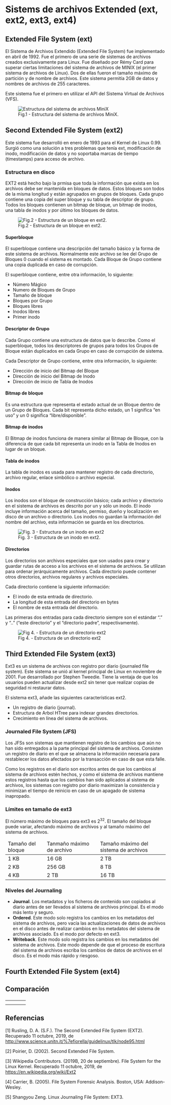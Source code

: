 # Sistems de archivos Extended (ext, ext2, ext3, ext4)

## Extended File System (ext)
El Sistema de Archivos Extendido (Extended File System) fue implementado en abril de 1992. Fue el primero de una serie de sistemas de archivos creados exclusivamente para Linux. Fue diseñado por Rémy Card para superar ciertas limitaciones del sistema de archivos de MINIX (el primer sistema de archivos de Linux). Dos de ellas fueron el tamaño máximo de partición y de nombre de archivos. Este sistema permitía 2GB de datos y nombres de archivos de 255 caracteres.

Este sistema fue el primero en utilizar el API del Sistema Virtual de Archivos (VFS).


<figure>
  <img src="./img/MINIX.jpg" alt="Estructura del sistema de archivos MiniX">
  <figcaption>Fig.1 - Estructura del sistema de archivos MiniX.</figcaption>
</figure>

## Second Extended File System (ext2)

Este sistema fue desarrolló en enero de 1993 para el Kernel de Linux 0.99. Surgió como una solución a tres problemas que tenía ext, modificación de inodo, modificación de datos y no soportaba marcas de tiempo (timestamps) para acceso de archivo.

### Estructura en disco

EXT2 está hecho bajo la prmisa que toda la información que exista en los archivos debe ser mantenida en bloques de datos. Estos bloques son todos de la misma longitud y están agrupados en grupos de bloques. Cada grupo contiene una copia del super bloque y su tabla de descriptor de grupo. Todos los bloques contienen un bitmap de bloque, un bitmap de inodos, una tabla de inodos y por último los bloques de datos.

<figure>
  <img src="./img/DiagramaExt2.gif" alt="Fig.2 - Estructura de un bloque en ext2.">
  <figcaption>Fig.2 - Estructura de un bloque en ext2.</figcaption>
</figure>

#### Superbloque

El superbloque contiene una descripción del tamaño básico y la forma de este sistema de archivos. Normalmente este archivo se lee del Grupo de Bloques 0 cuando el sistema es montado. Cada Bloque de Grupo contiene una copia duplicada en caso de corrupción.

El superbloque contiene, entre otra información, lo siguiente:

- Número Mágico
- Numero de Bloques de Grupo
- Tamaño de bloque
- Bloques por Grupo
- Bloques libres
- Inodos libres
- Primer inodo

#### Descriptor de Grupo

Cada Grupo contiene una estructura de datos que lo describe. Como el superbloque, todos los descriptores de grupos para todos los Grupos de Bloque están duplicados en cada Grupo en caso de corrupción de sistema.

Cada Descriptor de Grupo contiene, entre otra información, lo siguiente:

- Dirección de inicio del Bitmap del Bloque
- Dirección de inicio del Bitmap de Inodo
- Dirección de inicio de Tabla de Inodos

#### Bitmap de bloque

Es una estructura que representa el estado actual de un Bloque dentro de un Grupo de Bloques. Cada bit representa dicho estado, un 1 significa “en uso” y un 0 significa “libre/disponible”.

#### Bitmap de inodos

El Bitmap de inodos funciona de manera similar al Bitmap de Bloque, con la diferencia de que cada bit representa un inodo en la Tabla de Inodos en lugar de un bloque. 

#### Tabla de inodos

La tabla de inodos es usada para mantener registro de cada directorio, archivo regular, enlace simbólico o archivo especial.

#### Inodos

Los inodos son el bloque de construcción básico; cada archivo y directorio en el sistema de archivos es descrito por un y sólo un inodo. El inodo incluye información acerca del tamaño, permiso, dueño y localización en disco de un archivo o directorio. Los inodos no guardan la información del nombre del archivo, esta información se guarda en los directorios.

<figure>
  <img src="./img/inodo_ext2.gif" alt="Fig. 3 - Estructura de un inodo en ext2">
  <figcaption>Fig. 3 - Estructura de un inodo en ext2.</figcaption>
</figure>

#### Directorios

Los directorios son archivos especiales que son usados para crear y guardar rutas de acceso a los archivos en el sistema de archivos. Se utilizan para ordenar jerárquicamente archivos. Cada directorio puede contener otros directorios, archivos regulares y archivos especiales.

Cada directorio contiene la siguiente información:

- El inodo de esta entrada de directorio.
- La longitud de esta entrada del directorio en bytes
- El nombre de esta entrada del directorio.

Las primeras dos entradas para cada directorio siempre son el estándar “.” y “..” (“este directorio” y el “directorio padre”, respectivamente).

<figure>
  <img src="./img/ext2directory.gif" alt="Fig 4. - Estructura de un directorio ext2">
  <figcaption>Fig 4. - Estructura de un directorio ext2</figcaption>
</figure>

## Third Extended File System (ext3)

Ext3 es un sistema de archivos con registro por diario (journaled file system). Este sistema se unió al kernel principal de Linux en noviembre de 2001. Fue desarrollado por Stephen Tweedie. Tiene la ventaja de que los usuarios pueden actualizar desde ext2 sin tener que realizar copias de seguridad ni restaurar datos.

El sistema ext3, añade las siguientes características ext2.
- Un registro de diario (journal).
- Estructura de Arbol HTree para indexar grandes directorios.
- Crecimiento en línea del sistema de archivos.

### Journaled File System (JFS)

Los JFSs son sistemas que mantienen registro de los cambios que aún no han sido entregados a la parte principal del sistema de archivos. Consisten un registro de diario en el que se almacena la información necesaria para restablecer los datos afectados por la transacción en caso de que esta falle.

Como los registros en el diario son escritos antes de que los cambios al sistema de archivos estén hechos, y como el sistema de archivos mantiene estos registros hasta que los cambios han sido aplicados al sistema de archivos, los sistemas con registro por diario maximizan la consistencia y minimizan el tiempo de reinicio en caso de un apagado de sistema inapropado.

### Límites en tamaño de ext3

El número máximo de bloques para ext3 es 2<sup>32</sup>. El tamaño del bloque puede variar, afectando máximo de archivos y al tamaño máximo del sistema de archivos.

<table>
    <thead>
        <tr>
            <td>Tamaño del bloque</td>
            <td>Tanmaño máximo de archivo</td>
            <td>Tamaño máximo del sistema de archivos</td>
        </tr>
    </thead>
    <tbody>
        <tr>
            <td>1 KB</td>
            <td>16 GB</td>
            <td>2 TB</td>
        </tr>
        <tr>
            <td>2 KB</td>
            <td>256 GB</td>
            <td>8 TB</td>
        </tr>
        <tr>
            <td>4 KB</td>
            <td>2 TB</td>
            <td>16 TB</td>
        </tr>
    </tbody>
</table>

### Niveles del Journaling
- **Journal**. Los metadatos y los ficheros de contenido son copiados al diario antes de ser llevados al sistema de archivos principal. Es el modo más lento y seguro.
- **Ordered**. Este modo solo registra los cambios en los metadatos del sistema de archivos, pero vacía las actualizaciones de datos de archivos en el disco antes de realizar cambios en los metadatos del sistema de archivos asociado. Es el modo por defecto en ext3.
- **Writeback**. Este modo solo registra los cambios en los metadatos del sistema de archivos. Este modo depende de que el proceso de escritura del sistema de archivos escriba los cambios de datos de archivos en el disco. Es el modo más rápido y riesgoso.

## Fourth Extended File System (ext4)



## Comparación

<table>
    <thead>
        <tr>
            <td></td>
            <td></td>
            <td></td>
            <td></td>
        </tr>
    </thead>
    <tbody>
        <tr>
            <td></td>
            <td></td>
            <td></td>
            <td></td>
        </tr>
        <tr>
            <td></td>
            <td></td>
            <td></td>
            <td></td>
        </tr>
    </tbody>
</table>

## Referencias

[1] Rusling, D. A. (S.F.). The Second Extended File System (EXT2). Recuperado 11 octubre, 2019, de http://www.science.unitn.it/%7efiorella/guidelinux/tlk/node95.html

[2] Poirier, D. (2002). Second Extended File System.

[3] Wikipedia Contributors. (2019B, 20 de septiembre). File System for the Linux Kernel. Recuperado 11 octubre, 2019, de https://en.wikipedia.org/wiki/Ext2

[4] Carrier, B. (2005). File System Forensic Analysis. Boston, USA: Addison-Wesley.

[5] Shangyou Zeng. Linux Journaling File System: EXT3.
